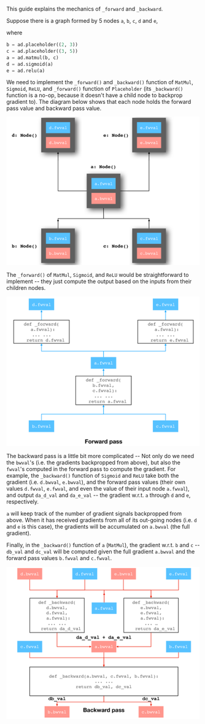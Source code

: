 This guide explains the mechanics of `_forward` and `_backward`.

Suppose there is a graph formed by 5 nodes `a`, `b`, `c`, `d` and `e`,

where 
```python
b = ad.placeholder((2, 3))
c = ad.placeholder((3, 5))
a = ad.matmul(b, c)
d = ad.sigmoid(a)
e = ad.relu(a)
```
We need to implement the `_forward()` and `_backward()` function of `MatMul`, `Sigmoid`, `ReLU`, and `_forward()` function of `Placeholder` (its `_backward()` function is a no-op, because it doesn't have a child node to backprop gradient to). The diagram below shows that each node holds the forward pass value and backward pass value.


<p align="center"><img src="files/graph.png" width="600">

The `_forward()` of `MatMul`, `Sigmoid`, and `ReLU` would be straightforward to implement -- they just compute the output based on the inputs from their children nodes.  


<p align="center"><img src="files/forward.png" width="600">


The backward pass is a little bit more complicated -- Not only do we need the `bwval`'s (i.e. the gradients backpropped from above), but also the `fwval`'s computed in the forward pass to compute the gradient. For example, the `_backward()` function of `Sigmoid` and `ReLU` take both the gradient (i.e. `d.bwval`, `e.bwval`), and the forward pass values (their own values `d.fwval`, `e.fwval`, and even the value of their input node `a.fwval`), and output `da_d_val` and `da_e_val` -- the gradient w.r.t. `a` through `d` and `e`, respectively.

`a` will keep track of the number of gradient signals backpropped from above. When it has received gradients from all of its out-going nodes (i.e. `d` and `e` is this case), the gradients will be accumulated on `a.bwval` (the full gradient).

Finally, in the `_backward()` function of `a` (`MatMul`), the gradient w.r.t. `b` and `c` -- `db_val` and `dc_val` will be computed given the full gradient `a.bwval` and the forward pass values `b.fwval` and `c.fwval`.

<p align="center"><img src="files/backward.png" width="600">
